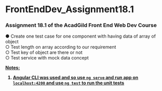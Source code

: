 # FrontEndDev_Assignment18.1
### Assignment 18.1 of the AcadGild Front End Web Dev Course

● Create one test case for one component with having data of array of object  
○ Test length on array according to our requirement  
○ Test key of object are there or not  
○ Test service with mock data concept  


<u><b>Notes:
1. Angular CLI was used and so use `ng serve` and run app on `localhost:4200`
    and use `ng test` to run the unit tests